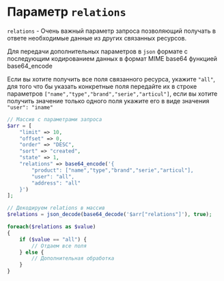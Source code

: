 # Параметр `relations`
`relations` - Очень важный параметр запроса позволяющий получать в ответе необходимые данные из других связанных ресурсов.
 
Для передачи дополнительных параметров в `json` формате с последующим кодированием данных в формат MIME base64 функцией base64_encode
 
Если вы хотите получить все поля связанного ресурса, укажите `"all"`, для того что бы указать конкретные поля передайте их в строке параметров `["name","type","brand","serie","articul"]`, если вы хотите получить значение только одного поля укажите его в виде значения `"user": "iname"`
```php
// Массив с параметрами запроса
$arr = [
    "limit" => 10,
    "offset" => 0,
    "order" => "DESC",
    "sort" => "created",
    "state" => 1,
    "relations" => base64_encode('{
        "product": ["name","type","brand","serie","articul"],
        "user": "all",
        "address": "all"
    }')
];
```
```php
// Декодируем relations в массив
$relations = json_decode(base64_decode('$arr["relations"]'), true);

foreach($relations as $value)
{
    if ($value == "all") {
        // Отдаем все поля
    } else {
        // Дополнительная обработка
    }
}
```
